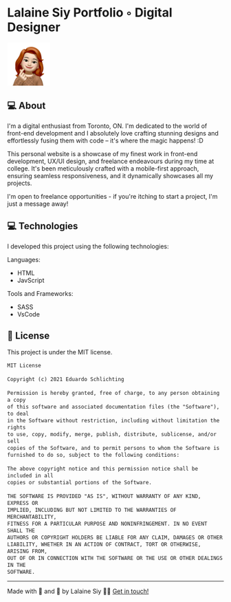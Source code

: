 # Lalaine Siy Portfolio ◦ Digital Designer

<img src="/images/memoji_heart.png" alt="MeMoji Heart" width="100" height="100">

## :computer: About

I'm a digital enthusiast from Toronto, ON. I'm dedicated to the world of front-end development and I absolutely love crafting stunning designs and effortlessly fusing them with code – it's where the magic happens! :D

This personal website is a showcase of my finest work in front-end development, UX/UI design, and freelance endeavours during my time at college. It's been meticulously crafted with a mobile-first approach, ensuring seamless responsiveness, and it dynamically showcases all my projects.

I'm open to freelance opportunities - if you're itching to start a project, I'm just a message away!

## :computer: Technologies

I developed this project using the following technologies:

Languages:

- HTML
- JavScript

Tools and Frameworks:

- SASS
- VsCode

## :memo: License

This project is under the MIT license.

```
MIT License

Copyright (c) 2021 Eduardo Schlichting

Permission is hereby granted, free of charge, to any person obtaining a copy
of this software and associated documentation files (the "Software"), to deal
in the Software without restriction, including without limitation the rights
to use, copy, modify, merge, publish, distribute, sublicense, and/or sell
copies of the Software, and to permit persons to whom the Software is
furnished to do so, subject to the following conditions:

The above copyright notice and this permission notice shall be included in all
copies or substantial portions of the Software.

THE SOFTWARE IS PROVIDED "AS IS", WITHOUT WARRANTY OF ANY KIND, EXPRESS OR
IMPLIED, INCLUDING BUT NOT LIMITED TO THE WARRANTIES OF MERCHANTABILITY,
FITNESS FOR A PARTICULAR PURPOSE AND NONINFRINGEMENT. IN NO EVENT SHALL THE
AUTHORS OR COPYRIGHT HOLDERS BE LIABLE FOR ANY CLAIM, DAMAGES OR OTHER
LIABILITY, WHETHER IN AN ACTION OF CONTRACT, TORT OR OTHERWISE, ARISING FROM,
OUT OF OR IN CONNECTION WITH THE SOFTWARE OR THE USE OR OTHER DEALINGS IN THE
SOFTWARE.
```

---

Made with :white_heart: and :tea: by Lalaine Siy 👋🏻 [Get in touch!](https://github.com/milkfirst)
